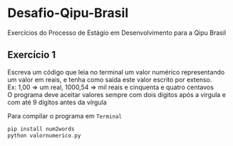 # Desafio-Qipu-Brasil
Exercícios do Processo de Estágio em Desenvolvimento para a Qipu Brasil

## Exercício 1
Escreva um código que leia no terminal um valor numérico representando um valor em reais, e tenha como saída este valor escrito por extenso. <br>
Ex: 1,00 => um real, 1000,54 => mil reais e cinquenta e quatro centavos <br>
O programa deve aceitar valores sempre com dois digitos após a virgula e com até 9 dígitos antes da vírgula <br>

Para compilar o programa em `Terminal`
~~~C
pip install num2words
python valornumerico.py
~~~
